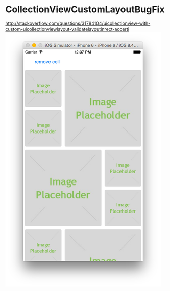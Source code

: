 # CollectionViewCustomLayoutBugFix

http://stackoverflow.com/questions/31784104/uicollectionview-with-custom-uicollectionviewlayout-validatelayoutinrect-accerti
![alt tag](example.png)
